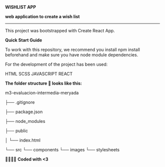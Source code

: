 **WISHLIST APP**

**web application to create a wish list**

----

This project was bootstrapped with Create React App.

**Quick Start Guide**

To work with this repository, we recommend you install npm install beforehand and make sure you have node module dependencies.

For the development of the project has been used:

HTML SCSS JAVASCRIPT REACT

**The folder structure 📂 looks like this:**

m3-evaluacion-intermedia-meryada

├── .gitignore

├── package.json

├── node_modules

├── public

│ └── index.html

└── src
  └── components
  └── images
  └── stylesheets

🙌🏾👩🏻 **Coded with <3**
